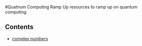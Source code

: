 #Quatnum Computing Ramp Up
resources to ramp up on quantum computing

## Contents
* [complex numbers](complex_numbers/Readme_complex_numbers.md)

